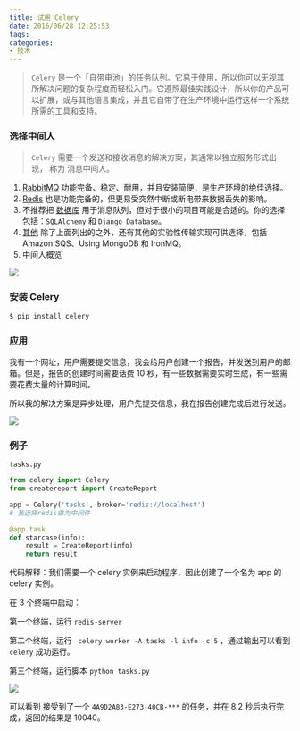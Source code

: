 ```yaml
---
title: 试用 Celery
date: 2016/06/28 12:25:53
tags:
categories:
- 技术
---
```


> `Celery` 是一个「自带电池」的任务队列。它易于使用，所以你可以无视其所解决问题的复杂程度而轻松入门。它遵照最佳实践设计，所以你的产品可以扩展，或与其他语言集成，并且它自带了在生产环境中运行这样一个系统所需的工具和支持。

### 选择中间人

> `Celery` 需要一个发送和接收消息的解决方案，其通常以独立服务形式出现， 称为 消息中间人。

1. [RabbitMQ](http://docs.jinkan.org/docs/celery/getting-started/first-steps-with-celery.html#rabbitmq) 功能完备、稳定、耐用，并且安装简便，是生产环境的绝佳选择。
2. [Redis](http://docs.jinkan.org/docs/celery/getting-started/first-steps-with-celery.html#redis) 也是功能完备的，但更易受突然中断或断电带来数据丢失的影响。
3. 不推荐把 [数据库](http://docs.jinkan.org/docs/celery/getting-started/first-steps-with-celery.html#id4) 用于消息队列，但对于很小的项目可能是合适的。你的选择包括：`SQLAlchemy` 和 `Django Database`。
4. [其他](http://docs.jinkan.org/docs/celery/getting-started/first-steps-with-celery.html#id5) 除了上面列出的之外，还有其他的实验性传输实现可供选择，包括 Amazon SQS、Using MongoDB 和 IronMQ。
5. 中间人概览

![](http://pics.naaln.com/blog/2019-01-14-060754.jpg-basicBlog)

### 安装 Celery

```zsh
$ pip install celery
```

### 应用

我有一个网址，用户需要提交信息，我会给用户创建一个报告，并发送到用户的邮箱。但是，报告的创建时间需要话费 10 秒，有一些数据需要实时生成，有一些需要花费大量的计算时间。

所以我的解决方案是异步处理，用户先提交信息，我在报告创建完成后进行发送。

![](http://pics.naaln.com/blog/2019-01-14-060755.jpg-basicBlog)

### 例子

`tasks.py`

```python
from celery import Celery
from createreport import CreateReport

app = Celery('tasks', broker='redis://localhost')
# 我选择redis做为中间件

@app.task
def starcase(info):
    result = CreateReport(info)
    return result
```

代码解释：我们需要一个 celery 实例来启动程序，因此创建了一个名为 app 的 celery 实例。

在 3 个终端中启动：

第一个终端，运行 `redis-server`

第二个终端，运行 ` celery worker -A tasks -l info -c 5` ，通过输出可以看到 `celery` 成功运行。

第三个终端，运行脚本 `python tasks.py`

![](http://pics.naaln.com/blog/2019-01-14-060756.jpg-basicBlog)

可以看到 接受到了一个 `4A9D2A83-E273-40CB-***` 的任务，并在 8.2 秒后执行完成，返回的结果是 10040。

